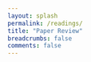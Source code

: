 ```yaml
---
layout: splash
permalink: /readings/
title: "Paper Review"
breadcrumbs: false
comments: false
---
```

